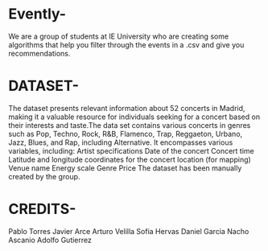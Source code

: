 # Evently-
We are a group of students at IE University who are creating some algorithms that help you filter through the events in a .csv and give you recommendations.

#  **DATASET**-
The dataset presents relevant information about 52 concerts in Madrid, making it a valuable resource for individuals seeking for a concert based on their interests and taste.The data set contains various concerts in genres such as Pop, Techno, Rock, R&B, Flamenco, Trap, Reggaeton, Urbano, Jazz, Blues, and Rap, including Alternative. It encompasses various variables, including:
  Artist specifications
  Date of the concert
  Concert time
  Latitude and longitude coordinates for the concert location (for mapping)
  Venue name
  Energy scale
  Genre
  Price
The dataset has been manually created by the group.


#  **CREDITS**-
Pablo Torres
Javier Arce
Arturo Velilla
Sofia Hervas
Daniel Garcia
Nacho Ascanio
Adolfo Gutierrez

